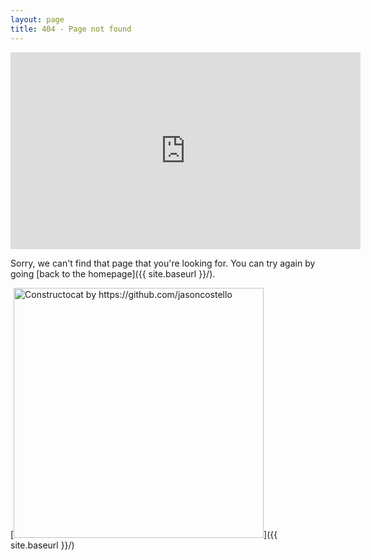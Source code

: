```yaml
---
layout: page
title: 404 - Page not found
---
```


<iframe width="560" height="315" src="https://www.youtube.com/embed/_NXrTujMP50" frameborder="0" allowfullscreen></iframe>

Sorry, we can't find that page that you're looking for. You can try again by going [back to the homepage]({{ site.baseurl }}/).

[<img src="{{ site.baseurl }}/images/404.jpg" alt="Constructocat by https://github.com/jasoncostello" style="width: 400px;"/>]({{ site.baseurl }}/)
